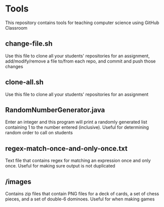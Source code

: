 # Tools
This repository contains tools for teaching computer science using GitHub Classroom

## change-file.sh
Use this file to clone all your students' repositories for an assignment, add/modify/remove a file to/from each repo, and commit and push those changes

## clone-all.sh
Use this file to clone all your students' repositories for an assignment

## RandomNumberGenerator.java
Enter an integer and this program will print a randomly generated list containing 1 to the number entered (inclusive). Useful for determining random order to call on students

## regex-match-once-and-only-once.txt
Text file that contains regex for matching an expression once and only once. Useful for making sure output is not duplicated

## /images
Contains zip files that contain PNG files for a deck of cards, a set of chess pieces, and a set of double-6 dominoes. Useful for when making games